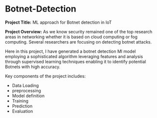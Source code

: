 # Botnet-Detection
**Project Title:**  ML approach for Botnet detection in IoT

**Project Overview:**  As we know security remained one of the top research areas in networking whether it is based on cloud computing or fog computing. Several researchers are focusing on detecting botnet attacks.
	
  Here in this project, I have generated a botnet detection Ml model employing a sophisticated algorithm leveraging features and analysis through supervised learning techniques enabling it to identify potential Botnets with high accuracy.
  
Key components of the project includes:

 - Data Loading
 - preprocessing
 - Model definition
 - Training
 - Prediction
 - Evaluation
